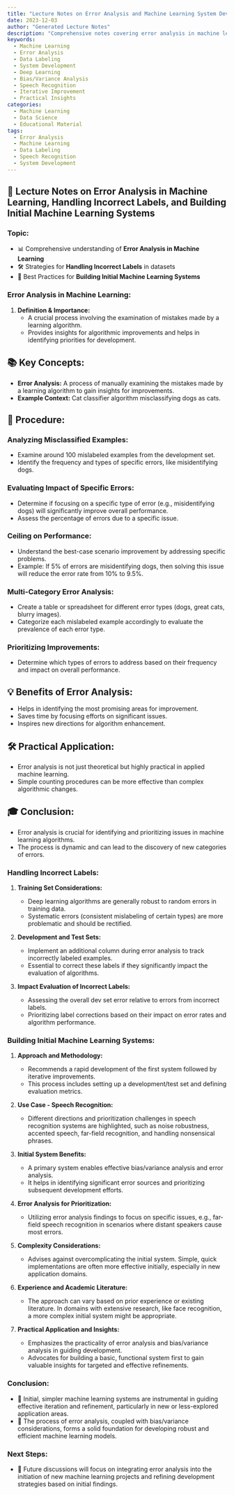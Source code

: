 ```yaml
---
title: "Lecture Notes on Error Analysis and Machine Learning System Development"
date: 2023-12-03
author: "Generated Lecture Notes"
description: "Comprehensive notes covering error analysis in machine learning, strategies for handling incorrectly labeled data, and best practices for building initial machine learning systems."
keywords:
  - Machine Learning
  - Error Analysis
  - Data Labeling
  - System Development
  - Deep Learning
  - Bias/Variance Analysis
  - Speech Recognition
  - Iterative Improvement
  - Practical Insights
categories:
  - Machine Learning
  - Data Science
  - Educational Material
tags:
  - Error Analysis
  - Machine Learning
  - Data Labeling
  - Speech Recognition
  - System Development
---
```


## 📘 Lecture Notes on Error Analysis in Machine Learning, Handling Incorrect Labels, and Building Initial Machine Learning Systems

### **Topic:** 
- 📊 Comprehensive understanding of **Error Analysis in Machine Learning**
- 🛠️ Strategies for **Handling Incorrect Labels** in datasets
- 🚀 Best Practices for **Building Initial Machine Learning Systems**

### **Error Analysis in Machine Learning:**
1. **Definition & Importance:** 
   - A crucial process involving the examination of mistakes made by a learning algorithm.
   - Provides insights for algorithmic improvements and helps in identifying priorities for development.
## 📚 Key Concepts:

- **Error Analysis:** A process of manually examining the mistakes made by a learning algorithm to gain insights for improvements.
- **Example Context:** Cat classifier algorithm misclassifying dogs as cats.

## 🧐 Procedure:

### Analyzing Misclassified Examples:
- Examine around 100 mislabeled examples from the development set.
- Identify the frequency and types of specific errors, like misidentifying dogs.

### Evaluating Impact of Specific Errors:
- Determine if focusing on a specific type of error (e.g., misidentifying dogs) will significantly improve overall performance.
- Assess the percentage of errors due to a specific issue.

### Ceiling on Performance:
- Understand the best-case scenario improvement by addressing specific problems.
- Example: If 5% of errors are misidentifying dogs, then solving this issue will reduce the error rate from 10% to 9.5%.

### Multi-Category Error Analysis:
- Create a table or spreadsheet for different error types (dogs, great cats, blurry images).
- Categorize each mislabeled example accordingly to evaluate the prevalence of each error type.

### Prioritizing Improvements:
- Determine which types of errors to address based on their frequency and impact on overall performance.

## 💡 Benefits of Error Analysis:
- Helps in identifying the most promising areas for improvement.
- Saves time by focusing efforts on significant issues.
- Inspires new directions for algorithm enhancement.

## 🛠️ Practical Application:
- Error analysis is not just theoretical but highly practical in applied machine learning.
- Simple counting procedures can be more effective than complex algorithmic changes.

## 🎓 Conclusion:
- Error analysis is crucial for identifying and prioritizing issues in machine learning algorithms.
- The process is dynamic and can lead to the discovery of new categories of errors.

### **Handling Incorrect Labels:**
1. **Training Set Considerations:**
   - Deep learning algorithms are generally robust to random errors in training data.
   - Systematic errors (consistent mislabeling of certain types) are more problematic and should be rectified.

2. **Development and Test Sets:**
   - Implement an additional column during error analysis to track incorrectly labeled examples.
   - Essential to correct these labels if they significantly impact the evaluation of algorithms.

3. **Impact Evaluation of Incorrect Labels:**
   - Assessing the overall dev set error relative to errors from incorrect labels.
   - Prioritizing label corrections based on their impact on error rates and algorithm performance.

### **Building Initial Machine Learning Systems:**
1. **Approach and Methodology:**
   - Recommends a rapid development of the first system followed by iterative improvements.
   - This process includes setting up a development/test set and defining evaluation metrics.

2. **Use Case - Speech Recognition:**
   - Different directions and prioritization challenges in speech recognition systems are highlighted, such as noise robustness, accented speech, far-field recognition, and handling nonsensical phrases.

3. **Initial System Benefits:**
   - A primary system enables effective bias/variance analysis and error analysis.
   - It helps in identifying significant error sources and prioritizing subsequent development efforts.

4. **Error Analysis for Prioritization:**
   - Utilizing error analysis findings to focus on specific issues, e.g., far-field speech recognition in scenarios where distant speakers cause most errors.

5. **Complexity Considerations:**
   - Advises against overcomplicating the initial system. Simple, quick implementations are often more effective initially, especially in new application domains.

6. **Experience and Academic Literature:**
   - The approach can vary based on prior experience or existing literature. In domains with extensive research, like face recognition, a more complex initial system might be appropriate.

7. **Practical Application and Insights:**
   - Emphasizes the practicality of error analysis and bias/variance analysis in guiding development.
   - Advocates for building a basic, functional system first to gain valuable insights for targeted and effective refinements.

### **Conclusion:**
- 🎯 Initial, simpler machine learning systems are instrumental in guiding effective iteration and refinement, particularly in new or less-explored application areas.
- 🧠 The process of error analysis, coupled with bias/variance considerations, forms a solid foundation for developing robust and efficient machine learning models.

### **Next Steps:**
- 🌱 Future discussions will focus on integrating error analysis into the initiation of new machine learning projects and refining development strategies based on initial findings.
